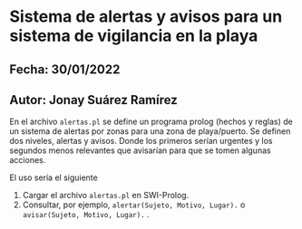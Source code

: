 # Sistema de alertas y avisos para un sistema de vigilancia en la playa
## Fecha: 30/01/2022
## Autor: Jonay Suárez Ramírez

En el archivo `alertas.pl` se define un programa prolog (hechos y reglas) de un sistema de alertas por zonas para una zona de playa/puerto.
Se definen dos niveles, alertas y avisos. Donde los primeros serían urgentes y los segundos menos relevantes que avisarían para que se tomen algunas acciones.

El uso sería el siguiente

1. Cargar el archivo `alertas.pl` en SWI-Prolog.
2. Consultar, por ejemplo, `alertar(Sujeto, Motivo, Lugar).` o `avisar(Sujeto, Motivo, Lugar).` .